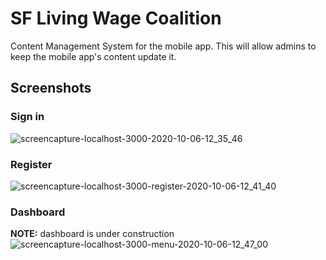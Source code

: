 # SF Living Wage Coalition
Content Management System for the mobile app. This will allow admins to keep the mobile app's content update it. 

## Screenshots
### Sign in
![screencapture-localhost-3000-2020-10-06-12_35_46](https://user-images.githubusercontent.com/27458911/95251631-ace1c000-07d0-11eb-896f-b1c491516409.png)

### Register
![screencapture-localhost-3000-register-2020-10-06-12_41_40](https://user-images.githubusercontent.com/27458911/95252185-7c4e5600-07d1-11eb-9a22-0ca6dbd2e503.png)


### Dashboard
__NOTE:__ dashboard is under construction
![screencapture-localhost-3000-menu-2020-10-06-12_47_00](https://user-images.githubusercontent.com/27458911/95252654-21692e80-07d2-11eb-80b3-f5034c3b7055.png)

